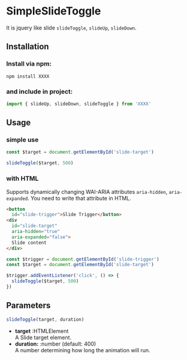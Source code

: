 # SimpleSlideToggle
It is jquery like slide `slideToggle`, `slideUp`, `slideDown`.

## Installation
### Install via npm:
```shell
npm install XXXX
```

### and include in project:
```js
import { slideUp, slideDown, slideToggle } from 'XXXX'
```

## Usage
### simple use
```js
const $target = document.getElementById('slide-target')

slideToggle($target, 500)
```

### with HTML
Supports dynamically changing WAI-ARIA attributes `aria-hidden`, `aria-expanded`. You need to write that attribute in HTML.
```html
<button
  id="slide-trigger">Slide Trigger</button>
<div
  id="slide-target"
  aria-hidden="true"
  aria-expanded="false">
  Slide content
</div>
```

```js
const $trigger = document.getElementById('slide-trigger')
const $target = document.getElementById('slide-target')

$trigger.addEventListener('click', () => {
  slideToggle($target, 500)
})
```

## Parameters
```js
slideToggle(target, duration)
```
- **target** :HTMLElement  
A Slide target element.
- **duration:** :number (default: 400)  
A number determining how long the animation will run.
